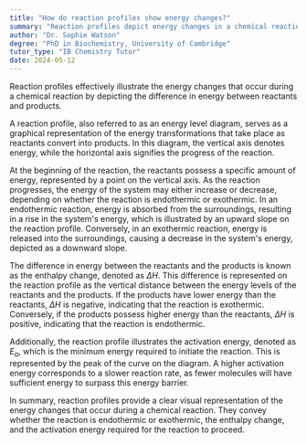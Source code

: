 ```yaml
---
title: "How do reaction profiles show energy changes?"
summary: "Reaction profiles depict energy changes in a chemical reaction, highlighting the energy difference between reactants and products. They provide a visual representation of the reaction's energy dynamics."
author: "Dr. Sophie Watson"
degree: "PhD in Biochemistry, University of Cambridge"
tutor_type: "IB Chemistry Tutor"
date: 2024-05-12
---
```


Reaction profiles effectively illustrate the energy changes that occur during a chemical reaction by depicting the difference in energy between reactants and products.

A reaction profile, also referred to as an energy level diagram, serves as a graphical representation of the energy transformations that take place as reactants convert into products. In this diagram, the vertical axis denotes energy, while the horizontal axis signifies the progress of the reaction.

At the beginning of the reaction, the reactants possess a specific amount of energy, represented by a point on the vertical axis. As the reaction progresses, the energy of the system may either increase or decrease, depending on whether the reaction is endothermic or exothermic. In an endothermic reaction, energy is absorbed from the surroundings, resulting in a rise in the system's energy, which is illustrated by an upward slope on the reaction profile. Conversely, in an exothermic reaction, energy is released into the surroundings, causing a decrease in the system's energy, depicted as a downward slope.

The difference in energy between the reactants and the products is known as the enthalpy change, denoted as $\Delta H$. This difference is represented on the reaction profile as the vertical distance between the energy levels of the reactants and the products. If the products have lower energy than the reactants, $\Delta H$ is negative, indicating that the reaction is exothermic. Conversely, if the products possess higher energy than the reactants, $\Delta H$ is positive, indicating that the reaction is endothermic.

Additionally, the reaction profile illustrates the activation energy, denoted as $E_a$, which is the minimum energy required to initiate the reaction. This is represented by the peak of the curve on the diagram. A higher activation energy corresponds to a slower reaction rate, as fewer molecules will have sufficient energy to surpass this energy barrier.

In summary, reaction profiles provide a clear visual representation of the energy changes that occur during a chemical reaction. They convey whether the reaction is endothermic or exothermic, the enthalpy change, and the activation energy required for the reaction to proceed.
    